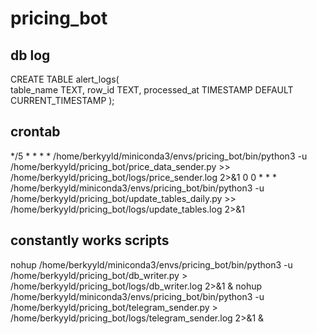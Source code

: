 # pricing_bot

db log
-------

CREATE TABLE alert_logs(  
    table_name TEXT,
    row_id TEXT,
    processed_at TIMESTAMP DEFAULT CURRENT_TIMESTAMP
);


crontab
-------
*/5 * * * * /home/berkyyld/miniconda3/envs/pricing_bot/bin/python3 -u /home/berkyyld/pricing_bot/price_data_sender.py >> /home/berkyyld/pricing_bot/logs/price_sender.log 2>&1
0 0 * * * /home/berkyyld/miniconda3/envs/pricing_bot/bin/python3 -u /home/berkyyld/pricing_bot/update_tables_daily.py  >> /home/berkyyld/pricing_bot/logs/update_tables.log 2>&1

constantly works scripts
------------------------
nohup /home/berkyyld/miniconda3/envs/pricing_bot/bin/python3 -u /home/berkyyld/pricing_bot/db_writer.py > /home/berkyyld/pricing_bot/logs/db_writer.log 2>&1 &
nohup /home/berkyyld/miniconda3/envs/pricing_bot/bin/python3 -u /home/berkyyld/pricing_bot/telegram_sender.py > /home/berkyyld/pricing_bot/logs/telegram_sender.log 2>&1 &
